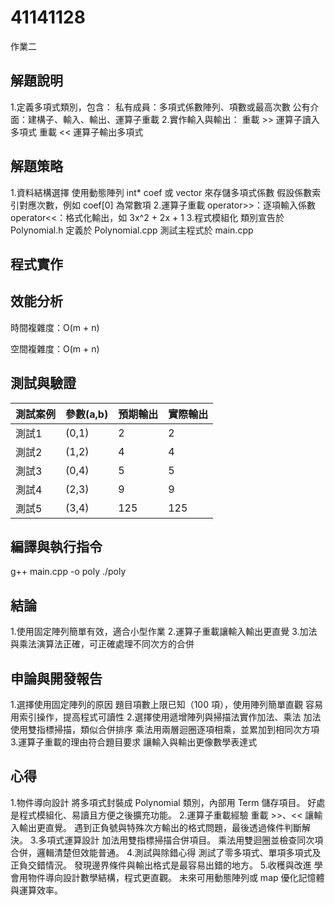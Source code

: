 # 41141128

作業二
## 解題說明
1.定義多項式類別，包含：
私有成員：多項式係數陣列、項數或最高次數
公有介面：建構子、輸入、輸出、運算子重載
2.實作輸入與輸出：
重載 >> 運算子讀入多項式
重載 << 運算子輸出多項式

## 解題策略
1.資料結構選擇
使用動態陣列 int* coef 或 vector<int> 來存儲多項式係數
假設係數索引對應次數，例如 coef[0] 為常數項
2.運算子重載
operator>>：逐項輸入係數
operator<<：格式化輸出，如 3x^2 + 2x + 1
3.程式模組化
類別宣告於 Polynomial.h
定義於 Polynomial.cpp
測試主程式於 main.cpp

## 程式實作


## 效能分析
時間複雜度：O(m + n)

空間複雜度：O(m + n)

## 測試與驗證
| 測試案例       | 參數(a,b)     | 預期輸出       | 實際輸出      |
| ------------- | ------------- | ------------- | ------------- |
| 測試1         | (0,1)         | 2             |2              |
| 測試2         | (1,2)         | 4             | 4             |
| 測試3         | (0,4)         | 5             | 5             |
| 測試4         | (2,3)         | 9             | 9             |
| 測試5         | (3,4)         | 125           | 125           |

## 編譯與執行指令
g++ main.cpp -o poly
./poly

## 結論
1.使用固定陣列簡單有效，適合小型作業
2.運算子重載讓輸入輸出更直覺
3.加法與乘法演算法正確，可正確處理不同次方的合併

## 申論與開發報告
1.選擇使用固定陣列的原因
    題目項數上限已知（100 項），使用陣列簡單直觀
    容易用索引操作，提高程式可讀性
2.選擇使用遞增陣列與掃描法實作加法、乘法
    加法使用雙指標掃描，類似合併排序
    乘法用兩層迴圈逐項相乘，並累加到相同次方項
3.運算子重載的理由符合題目要求
    讓輸入與輸出更像數學表達式


## 心得
1.物件導向設計
將多項式封裝成 Polynomial 類別，內部用 Term 儲存項目。
好處是程式模組化、易讀且方便之後擴充功能。
2.運算子重載經驗
重載 >>、<< 讓輸入輸出更直覺。
遇到正負號與特殊次方輸出的格式問題，最後透過條件判斷解決。
3.多項式運算設計
加法用雙指標掃描合併項目。
乘法用雙迴圈並檢查同次項合併，邏輯清楚但效能普通。
4.測試與除錯心得
測試了零多項式、單項多項式及正負交錯情況。
發現邊界條件與輸出格式是最容易出錯的地方。
5.收穫與改進
學會用物件導向設計數學結構，程式更直觀。
未來可用動態陣列或 map 優化記憶體與運算效率。




















